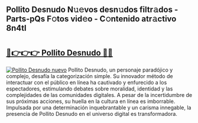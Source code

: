 ## Pollito Desnudo N𝚞𝚎vos desn𝚞dos filtr𝚊dos - Parts-pQs F𝚘tos vid𝚎o - C𝚘ntenido atr𝚊ctivo 8n4tl

# <h2><a href="http://mb1k4x.tromn.icu/?c=Pollito+Desnudo">🔗👉👉👉 Pollito Desnudo 🔗🔗</a></h2>

[![Pollito Desnudo nuevo](https://i.imgur.com/pEAQMta.gif)](http://mb1k4x.tromn.icu/?c=Pollito+Desnudo)
Pollito Desnudo, un personaje paradójico y complejo, desafía la categorización simple. Su innovador método de interactuar con el público en línea ha cautivado y enfurecido a los espectadores, estimulando debates sobre moralidad, identidad y las complejidades de las comunidades digitales. A pesar de la incertidumbre de sus próximas acciones, su huella en la cultura en línea es imborrable. Impulsada por una determinación inquebrantable y un carisma innegable, la presencia de Pollito Desnudo en el universo digital es transformadora.
